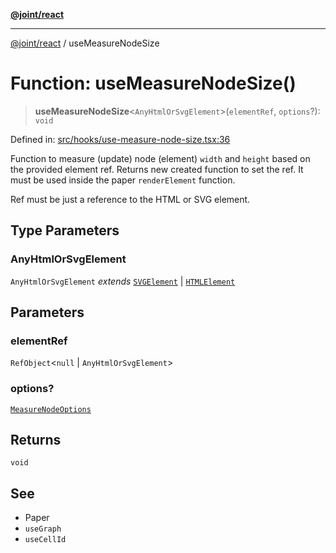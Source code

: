 [**@joint/react**](../README.md)

***

[@joint/react](../README.md) / useMeasureNodeSize

# Function: useMeasureNodeSize()

> **useMeasureNodeSize**\<`AnyHtmlOrSvgElement`\>(`elementRef`, `options`?): `void`

Defined in: [src/hooks/use-measure-node-size.tsx:36](https://github.com/samuelgja/joint/blob/main/packages/joint-react/src/hooks/use-measure-node-size.tsx#L36)

Function to measure (update) node (element) `width` and `height` based on the provided element ref.
Returns new created function to set the ref.
It must be used inside the paper `renderElement` function.

Ref must be just a reference to the HTML or SVG element.

## Type Parameters

### AnyHtmlOrSvgElement

`AnyHtmlOrSvgElement` *extends* [`SVGElement`](https://developer.mozilla.org/docs/Web/API/SVGElement) \| [`HTMLElement`](https://developer.mozilla.org/docs/Web/API/HTMLElement)

## Parameters

### elementRef

`RefObject`\<`null` \| `AnyHtmlOrSvgElement`\>

### options?

[`MeasureNodeOptions`](../interfaces/MeasureNodeOptions.md)

## Returns

`void`

## See

 - Paper
 - `useGraph`
 - `useCellId`
